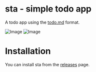 # sta - simple todo app

A todo app using the [todo.md](https://github.com/ali-jetham/sta/blob/main/docs/todo.md) format.

![Image](https://github.com/user-attachments/assets/96fc0a68-3fdf-4739-83aa-ca0a0d736c56)
![Image](https://github.com/user-attachments/assets/12a0cd57-fe44-46fe-b10b-17735cadee68)

# Installation

You can install sta from the [releases](https://github.com/ali-jetham/sta/releases) page.
